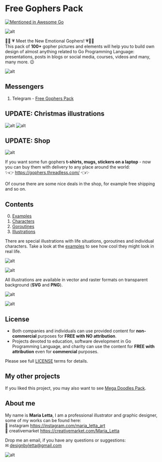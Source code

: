 # Free Gophers Pack

[![Mentioned in Awesome Go](https://awesome.re/mentioned-badge-flat.svg)](https://github.com/avelino/awesome-go)

![alt](/preview/main.png)

🌟🌈 💗 Meet the New Emotional Gophers! 💗🌈🌟   
This pack of __100+__ gopher pictures and elements will help you to build own design of almost anything related to Go Programming Language: presentations, posts in blogs or social media, courses, videos and many, many more. 😉

![alt](/preview/1.png)


## Messengers
1. Telegram - [Free Gophers Pack](https://t.me/addstickers/Free_Gophers_Pack)

## UPDATE: Christmas illustrations

![alt](/preview/christmas.gif)
![alt](/preview/christmas.png)

## UPDATE: Shop

![alt](/preview/shop_presentation.png)


If you want some fun gophers __t-shirts, mugs, stickers on a laptop__ - now you can buy them with delivery to any place around the world:  
✨👉 https://gophers.threadless.com/ 👈✨

  Of course there are some nice deals in the shop, for example free shipping and so on.

## Contents

0. [Examples](/examples/)
1. [Characters](/characters/)
2. [Goroutines](/goroutines/)
3. [Illustrations](/illustrations/)

There are special illustrations with life situations, goroutines and individual characters. Take a look at the [examples](/examples/) to see how cool they might look in real life.

![alt](/examples/1.png)

![alt](/preview/2.png)

All illustrations are available in vector and raster formats on transparent background (__SVG__ and __PNG__).

![alt](/preview/3.png)

![alt](/preview/4.png)

## License

- Both companies and individuals can use provided content for __non-commercial__ purposes for __FREE with NO attribution__.
- Projects devoted to education, software development in Go Programming Language, and charity can use the content for __FREE with attribution__ even for __commercial__ purposes.

Please see full [LICENSE](/LICENSE) terms for details.

## My other projects

If you liked this project, you may also want to see [Mega Doodles Pack](https://github.com/MariaLetta/mega-doodles-pack).

## About me

My name is __Maria Letta__, I am a professional illustrator and graphic designer, some of my works can be found here:  
🦄 instagram  https://instagram.com/maria_letta_art    
🎨 creativemarket  https://creativemarket.com/Maria_Letta  

Drop me an email, if you have any questions or suggestions:  
✉ designbyletta@gmail.com

![alt](/examples/6.png)